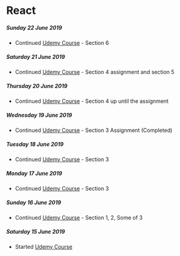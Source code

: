 # React

##### Sunday 22 June 2019
- Continued [Udemy Course](https://www.udemy.com/react-the-complete-guide-incl-redux/) - Section 6

##### Saturday 21 June 2019
- Continued [Udemy Course](https://www.udemy.com/react-the-complete-guide-incl-redux/) - Section 4 assignment and section 5

##### Thursday 20 June 2019
- Continued [Udemy Course](https://www.udemy.com/react-the-complete-guide-incl-redux/) - Section 4 up until the assignment

##### Wednesday 19 June 2019
- Continued [Udemy Course](https://www.udemy.com/react-the-complete-guide-incl-redux/) - Section 3 Assignment (Completed)

##### Tuesday 18 June 2019
- Continued [Udemy Course](https://www.udemy.com/react-the-complete-guide-incl-redux/) - Section 3

##### Monday 17 June 2019
- Continued [Udemy Course](https://www.udemy.com/react-the-complete-guide-incl-redux/) - Section 3

##### Sunday 16 June 2019
- Continued [Udemy Course](https://www.udemy.com/react-the-complete-guide-incl-redux/) - Section 1, 2, Some of 3

##### Saturday 15 June 2019
- Started [Udemy Course](https://www.udemy.com/react-the-complete-guide-incl-redux/)

